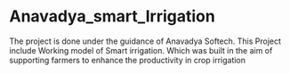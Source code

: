 # Anavadya_smart_Irrigation
The project is done under the guidance of Anavadya Softech. This Project include Working model of Smart irrigation. Which was built in the aim of supporting farmers to enhance the productivity in crop irrigation
